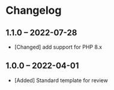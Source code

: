 # Changelog

[//]: <> (
Types of changes
    Added for new Addeds.
    Changed for changes in existing functionality.
    Deprecated for soon-to-be removed Addeds.
    Removed for now removed Addeds.
    Fixed for any bug fixes.
    Security in case of vulnerabilities.
)

## 1.1.0 – 2022-07-28

- [Changed] add support for PHP 8.x

## 1.0.0 – 2022-04-01

- [Added] Standard template for review
